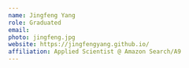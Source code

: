 ```yaml
---
name: Jingfeng Yang
role: Graduated
email: 
photo: jingfeng.jpg
website: https://jingfengyang.github.io/
affiliation: Applied Scientist @ Amazon Search/A9
---
```


